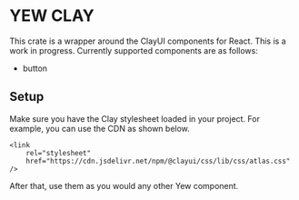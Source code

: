 # YEW CLAY
This crate is a wrapper around the ClayUI components for React. This is a work in progress. Currently supported components are as follows:

* button

## Setup

Make sure you have the Clay stylesheet loaded in your project. For example, you can use the CDN as shown below.

```
<link
	rel="stylesheet"
	href="https://cdn.jsdelivr.net/npm/@clayui/css/lib/css/atlas.css"
/>
```

After that, use them as you would any other Yew component.